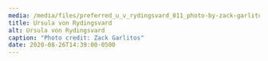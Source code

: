 ```yaml
---
media: /media/files/preferred_u_v_rydingsvard_011_photo-by-zack-garlitos.jpg
title: Ursula von Rydingsvard
alt: Ursula von Rydingsvard
caption: "Photo credit: Zack Garlitos"
date: 2020-08-26T14:39:00-0500
---
```

